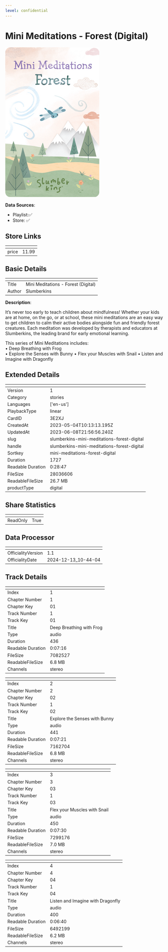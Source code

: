 ```yaml
---
level: confidential
---
```

# Mini Meditations - Forest (Digital)

![card_[3E2XJ].png](../../img/cards/card_[3E2XJ].png)

**Data Sources**: 

- Playlist:✅
- Store: ✅


## Store Links

| <!-- --> | <!-- --> |
| - | - |
| price | 11.99 |


## Basic Details

| <!-- --> | <!-- --> |
| - | - |
| Title | Mini Meditations - Forest (Digital) |
| Author | Slumberkins |

**Description**:

It’s never too early to teach children about mindfulness! Whether your kids are at home, on the go, or at school, these mini meditations are an easy way to get children to calm their active bodies alongside fun and friendly forest creatures. Each meditation was developed by therapists and educators at Slumberkins, the leading brand for early emotional learning.   

This series of Mini Meditations includes:   
• Deep Breathing with Frog  
• Explore the Senses with Bunny 
• Flex your Muscles with Snail 
• Listen and Imagine with Dragonfly


## Extended Details

| <!-- --> | <!-- --> |
| - | - |
| Version | 1 |
| Category | stories |
| Languages | ['en-us'] |
| PlaybackType | linear |
| CardID | 3E2XJ |
| CreatedAt | 2023-05-04T10:13:13.195Z |
| UpdatedAt | 2023-06-08T21:56:56.240Z |
| slug | slumberkins-mini-meditations-forest-digital |
| handle | slumberkins-mini-meditations-forest-digital |
| Sortkey | mini-meditations-forest-digital |
| Duration | 1727 |
| Readable Duration | 0:28:47 |
| FileSize | 28036606 |
| ReadableFileSize | 26.7 MB |
| productType | digital |


## Share Statistics

| <!-- --> | <!-- --> |
| - | - |
| ReadOnly | True |


## Data Processor

| <!-- --> | <!-- --> |
| - | - |
| OfficialityVersion | 1.1
| OfficialityDate | 2024-12-13_10-44-04


## Track Details

| <!-- --> | <!-- --> |
| - | - |
| Index | 1 |
| Chapter Number | 1 |
| Chapter Key | 01 |
| Track Number | 1 |
| Track Key | 01 |
| Title | Deep Breathing with Frog  |
| Type | audio |
| Duration | 436 |
| Readable Duration | 0:07:16 |
| FileSize | 7082527 |
| ReadableFileSize | 6.8 MB |
| Channels | stereo |

| <!-- --> | <!-- --> |
| - | - |
| Index | 2 |
| Chapter Number | 2 |
| Chapter Key | 02 |
| Track Number | 1 |
| Track Key | 02 |
| Title | Explore the Senses with Bunny |
| Type | audio |
| Duration | 441 |
| Readable Duration | 0:07:21 |
| FileSize | 7162704 |
| ReadableFileSize | 6.8 MB |
| Channels | stereo |

| <!-- --> | <!-- --> |
| - | - |
| Index | 3 |
| Chapter Number | 3 |
| Chapter Key | 03 |
| Track Number | 1 |
| Track Key | 03 |
| Title | Flex your Muscles with Snail |
| Type | audio |
| Duration | 450 |
| Readable Duration | 0:07:30 |
| FileSize | 7299176 |
| ReadableFileSize | 7.0 MB |
| Channels | stereo |

| <!-- --> | <!-- --> |
| - | - |
| Index | 4 |
| Chapter Number | 4 |
| Chapter Key | 04 |
| Track Number | 1 |
| Track Key | 04 |
| Title | Listen and Imagine with Dragonfly |
| Type | audio |
| Duration | 400 |
| Readable Duration | 0:06:40 |
| FileSize | 6492199 |
| ReadableFileSize | 6.2 MB |
| Channels | stereo |

